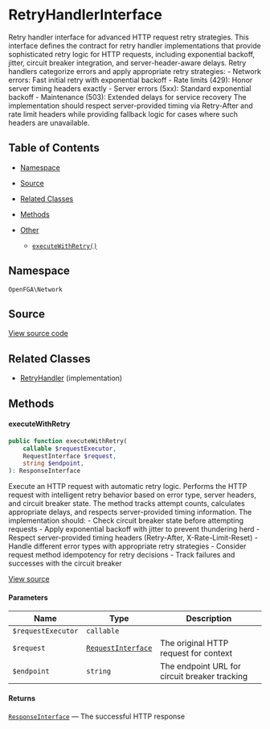 # RetryHandlerInterface

Retry handler interface for advanced HTTP request retry strategies. This interface defines the contract for retry handler implementations that provide sophisticated retry logic for HTTP requests, including exponential backoff, jitter, circuit breaker integration, and server-header-aware delays. Retry handlers categorize errors and apply appropriate retry strategies: - Network errors: Fast initial retry with exponential backoff - Rate limits (429): Honor server timing headers exactly - Server errors (5xx): Standard exponential backoff - Maintenance (503): Extended delays for service recovery The implementation should respect server-provided timing via Retry-After and rate limit headers while providing fallback logic for cases where such headers are unavailable.

## Table of Contents

- [Namespace](#namespace)
- [Source](#source)
- [Related Classes](#related-classes)
- [Methods](#methods)

- [Other](#other)
  - [`executeWithRetry()`](#executewithretry)

## Namespace

`OpenFGA\Network`

## Source

[View source code](https://github.com/evansims/openfga-php/blob/main/src/Network/RetryHandlerInterface.php)

## Related Classes

- [RetryHandler](Network/RetryHandler.md) (implementation)

## Methods

#### executeWithRetry

```php
public function executeWithRetry(
    callable $requestExecutor,
    RequestInterface $request,
    string $endpoint,
): ResponseInterface

```

Execute an HTTP request with automatic retry logic. Performs the HTTP request with intelligent retry behavior based on error type, server headers, and circuit breaker state. The method tracks attempt counts, calculates appropriate delays, and respects server-provided timing information. The implementation should: - Check circuit breaker state before attempting requests - Apply exponential backoff with jitter to prevent thundering herd - Respect server-provided timing headers (Retry-After, X-Rate-Limit-Reset) - Handle different error types with appropriate retry strategies - Consider request method idempotency for retry decisions - Track failures and successes with the circuit breaker

[View source](https://github.com/evansims/openfga-php/blob/main/src/Network/RetryHandlerInterface.php#L55)

#### Parameters

| Name               | Type                                               | Description                                   |
| ------------------ | -------------------------------------------------- | --------------------------------------------- |
| `$requestExecutor` | `callable`                                         |                                               |
| `$request`         | [`RequestInterface`](Requests/RequestInterface.md) | The original HTTP request for context         |
| `$endpoint`        | `string`                                           | The endpoint URL for circuit breaker tracking |

#### Returns

[`ResponseInterface`](Responses/ResponseInterface.md) — The successful HTTP response
